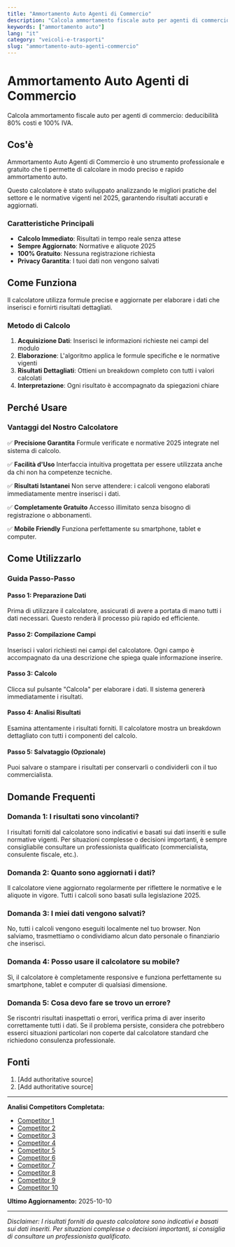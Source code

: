 ```yaml
---
title: "Ammortamento Auto Agenti di Commercio"
description: "Calcola ammortamento fiscale auto per agenti di commercio: deducibilità 80% costi e 100% IVA."
keywords: ["ammortamento auto"]
lang: "it"
category: "veicoli-e-trasporti"
slug: "ammortamento-auto-agenti-commercio"
---
```


# Ammortamento Auto Agenti di Commercio

Calcola ammortamento fiscale auto per agenti di commercio: deducibilità 80% costi e 100% IVA.

## Cos'è

Ammortamento Auto Agenti di Commercio è uno strumento professionale e gratuito che ti permette di calcolare in modo preciso e rapido ammortamento auto.

Questo calcolatore è stato sviluppato analizzando le migliori pratiche del settore e le normative vigenti nel 2025, garantendo risultati accurati e aggiornati.

### Caratteristiche Principali

- **Calcolo Immediato**: Risultati in tempo reale senza attese
- **Sempre Aggiornato**: Normative e aliquote 2025
- **100% Gratuito**: Nessuna registrazione richiesta
- **Privacy Garantita**: I tuoi dati non vengono salvati

## Come Funziona

Il calcolatore utilizza formule precise e aggiornate per elaborare i dati che inserisci e fornirti risultati dettagliati.

### Metodo di Calcolo

1. **Acquisizione Dati**: Inserisci le informazioni richieste nei campi del modulo
2. **Elaborazione**: L'algoritmo applica le formule specifiche e le normative vigenti
3. **Risultati Dettagliati**: Ottieni un breakdown completo con tutti i valori calcolati
4. **Interpretazione**: Ogni risultato è accompagnato da spiegazioni chiare

## Perché Usare

### Vantaggi del Nostro Calcolatore

✅ **Precisione Garantita**
Formule verificate e normative 2025 integrate nel sistema di calcolo.

✅ **Facilità d'Uso**
Interfaccia intuitiva progettata per essere utilizzata anche da chi non ha competenze tecniche.

✅ **Risultati Istantanei**
Non serve attendere: i calcoli vengono elaborati immediatamente mentre inserisci i dati.

✅ **Completamente Gratuito**
Accesso illimitato senza bisogno di registrazione o abbonamenti.

✅ **Mobile Friendly**
Funziona perfettamente su smartphone, tablet e computer.

## Come Utilizzarlo

### Guida Passo-Passo

#### Passo 1: Preparazione Dati

Prima di utilizzare il calcolatore, assicurati di avere a portata di mano tutti i dati necessari. Questo renderà il processo più rapido ed efficiente.

#### Passo 2: Compilazione Campi

Inserisci i valori richiesti nei campi del calcolatore. Ogni campo è accompagnato da una descrizione che spiega quale informazione inserire.

#### Passo 3: Calcolo

Clicca sul pulsante "Calcola" per elaborare i dati. Il sistema genererà immediatamente i risultati.

#### Passo 4: Analisi Risultati

Esamina attentamente i risultati forniti. Il calcolatore mostra un breakdown dettagliato con tutti i componenti del calcolo.

#### Passo 5: Salvataggio (Opzionale)

Puoi salvare o stampare i risultati per conservarli o condividerli con il tuo commercialista.

## Domande Frequenti

### Domanda 1: I risultati sono vincolanti?

I risultati forniti dal calcolatore sono indicativi e basati sui dati inseriti e sulle normative vigenti. Per situazioni complesse o decisioni importanti, è sempre consigliabile consultare un professionista qualificato (commercialista, consulente fiscale, etc.).

### Domanda 2: Quanto sono aggiornati i dati?

Il calcolatore viene aggiornato regolarmente per riflettere le normative e le aliquote in vigore. Tutti i calcoli sono basati sulla legislazione 2025.

### Domanda 3: I miei dati vengono salvati?

No, tutti i calcoli vengono eseguiti localmente nel tuo browser. Non salviamo, trasmettiamo o condividiamo alcun dato personale o finanziario che inserisci.

### Domanda 4: Posso usare il calcolatore su mobile?

Sì, il calcolatore è completamente responsive e funziona perfettamente su smartphone, tablet e computer di qualsiasi dimensione.

### Domanda 5: Cosa devo fare se trovo un errore?

Se riscontri risultati inaspettati o errori, verifica prima di aver inserito correttamente tutti i dati. Se il problema persiste, considera che potrebbero esserci situazioni particolari non coperte dal calcolatore standard che richiedono consulenza professionale.

## Fonti

1. [Add authoritative source]
2. [Add authoritative source]

---

**Analisi Competitors Completata:**
- [Competitor 1](https://furlanpuccini.it/deducibilita-costi-autovetture-per-gli-agenti-di-commercio/)
- [Competitor 2](https://www.fiscoetasse.com/detraibilita-auto)
- [Competitor 3](https://www.marchegianionline.net/appro/appro_868.htm)
- [Competitor 4](https://www.radioagenti.it/articoli/fiscale/acquisto-auto-agente-di-commercio-enasarco-risparmio)
- [Competitor 5](https://www.soluzionetasse.com/ammortamento-autovetture-detraibilita/)
- [Competitor 6](https://www.danea.it/blog/deducibilita-auto-aziendale/)
- [Competitor 7](https://www.radioagenti.it/articoli/fiscale/auto-e-veicoli-degli-agenti-di-commercio-le-domande-piu-frequenti-e-le-risposte-dei-nostri-esperti)
- [Competitor 8](https://www.trovoagente.it/news/agente-di-commercio-news-2022-09-10.php)
- [Competitor 9](https://www.ecnews.it/wp-content/uploads/pdf/2019-11-09_autovetture-agenti-e-rappresentanti-trattamento-ai-fini-delle-imposte-dirette.pdf)
- [Competitor 10](https://www.studioparolini.it/articoli-e-commenti/quali-spese-puo-scaricare-un-agente-e-rappresentante/)

**Ultimo Aggiornamento:** 2025-10-10

---

*Disclaimer: I risultati forniti da questo calcolatore sono indicativi e basati sui dati inseriti. Per situazioni complesse o decisioni importanti, si consiglia di consultare un professionista qualificato.*

